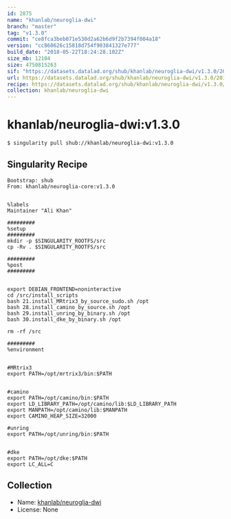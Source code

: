 ```yaml
---
id: 2875
name: "khanlab/neuroglia-dwi"
branch: "master"
tag: "v1.3.0"
commit: "ce8fca3beb071e530d2a62b6d9f2b7394f004a18"
version: "cc860626c15818d754f903841327e777"
build_date: "2018-05-22T18:24:28.102Z"
size_mb: 12104
size: 4750815263
sif: "https://datasets.datalad.org/shub/khanlab/neuroglia-dwi/v1.3.0/2018-05-22-ce8fca3b-cc860626/cc860626c15818d754f903841327e777.simg"
url: https://datasets.datalad.org/shub/khanlab/neuroglia-dwi/v1.3.0/2018-05-22-ce8fca3b-cc860626/
recipe: https://datasets.datalad.org/shub/khanlab/neuroglia-dwi/v1.3.0/2018-05-22-ce8fca3b-cc860626/Singularity
collection: khanlab/neuroglia-dwi
---
```


# khanlab/neuroglia-dwi:v1.3.0

```bash
$ singularity pull shub://khanlab/neuroglia-dwi:v1.3.0
```

## Singularity Recipe

```singularity
Bootstrap: shub
From: khanlab/neuroglia-core:v1.3.0


%labels
Maintainer "Ali Khan"

#########
%setup
#########
mkdir -p $SINGULARITY_ROOTFS/src
cp -Rv . $SINGULARITY_ROOTFS/src

#########
%post
#########


export DEBIAN_FRONTEND=noninteractive
cd /src/install_scripts
bash 21.install_MRtrix3_by_source_sudo.sh /opt
bash 28.install_camino_by_source.sh /opt
bash 29.install_unring_by_binary.sh /opt
bash 30.install_dke_by_binary.sh /opt

rm -rf /src

#########
%environment


#MRtrix3
export PATH=/opt/mrtrix3/bin:$PATH


#camino
export PATH=/opt/camino/bin:$PATH
export LD_LIBRARY_PATH=/opt/camino/lib:$LD_LIBRARY_PATH
export MANPATH=/opt/camino/lib:$MANPATH
export CAMINO_HEAP_SIZE=32000

#unring
export PATH=/opt/unring/bin:$PATH


#dke
export PATH=/opt/dke:$PATH
export LC_ALL=C
```

## Collection

 - Name: [khanlab/neuroglia-dwi](https://github.com/khanlab/neuroglia-dwi)
 - License: None


